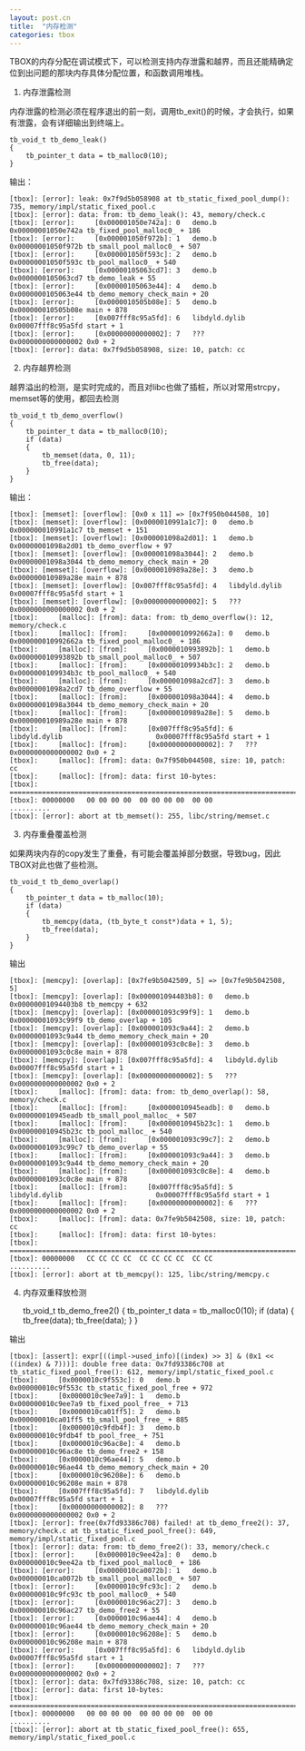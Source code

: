 ```yaml
---
layout: post.cn
title:  "内存检测"
categories: tbox
---
```


TBOX的内存分配在调试模式下，可以检测支持内存泄露和越界，而且还能精确定位到出问题的那块内存具体分配位置，和函数调用堆栈。 

1. 内存泄露检测

内存泄露的检测必须在程序退出的前一刻，调用tb_exit()的时候，才会执行，如果有泄露，会有详细输出到终端上。
    
    tb_void_t tb_demo_leak()
    {
        tb_pointer_t data = tb_malloc0(10);
    }
  
输出：

    [tbox]: [error]: leak: 0x7f9d5b058908 at tb_static_fixed_pool_dump(): 735, memory/impl/static_fixed_pool.c
    [tbox]: [error]: data: from: tb_demo_leak(): 43, memory/check.c
    [tbox]: [error]:     [0x000001050e742a]: 0   demo.b                              0x00000001050e742a tb_fixed_pool_malloc0_ + 186
    [tbox]: [error]:     [0x000001050f972b]: 1   demo.b                              0x00000001050f972b tb_small_pool_malloc0_ + 507
    [tbox]: [error]:     [0x000001050f593c]: 2   demo.b                              0x00000001050f593c tb_pool_malloc0_ + 540
    [tbox]: [error]:     [0x00000105063cd7]: 3   demo.b                              0x0000000105063cd7 tb_demo_leak + 55
    [tbox]: [error]:     [0x00000105063e44]: 4   demo.b                              0x0000000105063e44 tb_demo_memory_check_main + 20
    [tbox]: [error]:     [0x0000010505b08e]: 5   demo.b                              0x000000010505b08e main + 878
    [tbox]: [error]:     [0x007fff8c95a5fd]: 6   libdyld.dylib                       0x00007fff8c95a5fd start + 1
    [tbox]: [error]:     [0x00000000000002]: 7   ???                                 0x0000000000000002 0x0 + 2
    [tbox]: [error]: data: 0x7f9d5b058908, size: 10, patch: cc

2. 内存越界检测

越界溢出的检测，是实时完成的，而且对libc也做了插桩，所以对常用strcpy，memset等的使用，都回去检测

    tb_void_t tb_demo_overflow()
    {
        tb_pointer_t data = tb_malloc0(10);
        if (data)
        {
            tb_memset(data, 0, 11);
            tb_free(data);
        }
    }
  
输出：

    [tbox]: [memset]: [overflow]: [0x0 x 11] => [0x7f950b044508, 10]
    [tbox]: [memset]: [overflow]: [0x0000010991a1c7]: 0   demo.b                              0x000000010991a1c7 tb_memset + 151
    [tbox]: [memset]: [overflow]: [0x000001098a2d01]: 1   demo.b                              0x00000001098a2d01 tb_demo_overflow + 97
    [tbox]: [memset]: [overflow]: [0x000001098a3044]: 2   demo.b                              0x00000001098a3044 tb_demo_memory_check_main + 20
    [tbox]: [memset]: [overflow]: [0x0000010989a28e]: 3   demo.b                              0x000000010989a28e main + 878
    [tbox]: [memset]: [overflow]: [0x007fff8c95a5fd]: 4   libdyld.dylib                       0x00007fff8c95a5fd start + 1
    [tbox]: [memset]: [overflow]: [0x00000000000002]: 5   ???                                 0x0000000000000002 0x0 + 2
    [tbox]: 	[malloc]: [from]: data: from: tb_demo_overflow(): 12, memory/check.c
    [tbox]: 	[malloc]: [from]:     [0x0000010992662a]: 0   demo.b                              0x000000010992662a tb_fixed_pool_malloc0_ + 186
    [tbox]: 	[malloc]: [from]:     [0x0000010993892b]: 1   demo.b                              0x000000010993892b tb_small_pool_malloc0_ + 507
    [tbox]: 	[malloc]: [from]:     [0x00000109934b3c]: 2   demo.b                              0x0000000109934b3c tb_pool_malloc0_ + 540
    [tbox]: 	[malloc]: [from]:     [0x000001098a2cd7]: 3   demo.b                              0x00000001098a2cd7 tb_demo_overflow + 55
    [tbox]: 	[malloc]: [from]:     [0x000001098a3044]: 4   demo.b                              0x00000001098a3044 tb_demo_memory_check_main + 20
    [tbox]: 	[malloc]: [from]:     [0x0000010989a28e]: 5   demo.b                              0x000000010989a28e main + 878
    [tbox]: 	[malloc]: [from]:     [0x007fff8c95a5fd]: 6   libdyld.dylib                       0x00007fff8c95a5fd start + 1
    [tbox]: 	[malloc]: [from]:     [0x00000000000002]: 7   ???                                 0x0000000000000002 0x0 + 2
    [tbox]: 	[malloc]: [from]: data: 0x7f950b044508, size: 10, patch: cc
    [tbox]: 	[malloc]: [from]: data: first 10-bytes:
    [tbox]: ===================================================================================================================================================
    [tbox]: 00000000   00 00 00 00  00 00 00 00  00 00                                                                         ..........
    [tbox]: [error]: abort at tb_memset(): 255, libc/string/memset.c

3. 内存重叠覆盖检测

如果两块内存的copy发生了重叠，有可能会覆盖掉部分数据，导致bug，因此TBOX对此也做了些检测。

    tb_void_t tb_demo_overlap()
    {
        tb_pointer_t data = tb_malloc(10);
        if (data)
        {
            tb_memcpy(data, (tb_byte_t const*)data + 1, 5);
            tb_free(data);
        }
    }
    
输出

    [tbox]: [memcpy]: [overlap]: [0x7fe9b5042509, 5] => [0x7fe9b5042508, 5]
    [tbox]: [memcpy]: [overlap]: [0x000001094403b8]: 0   demo.b                              0x00000001094403b8 tb_memcpy + 632
    [tbox]: [memcpy]: [overlap]: [0x000001093c99f9]: 1   demo.b                              0x00000001093c99f9 tb_demo_overlap + 105
    [tbox]: [memcpy]: [overlap]: [0x000001093c9a44]: 2   demo.b                              0x00000001093c9a44 tb_demo_memory_check_main + 20
    [tbox]: [memcpy]: [overlap]: [0x000001093c0c8e]: 3   demo.b                              0x00000001093c0c8e main + 878
    [tbox]: [memcpy]: [overlap]: [0x007fff8c95a5fd]: 4   libdyld.dylib                       0x00007fff8c95a5fd start + 1
    [tbox]: [memcpy]: [overlap]: [0x00000000000002]: 5   ???                                 0x0000000000000002 0x0 + 2
    [tbox]: 	[malloc]: [from]: data: from: tb_demo_overlap(): 58, memory/check.c
    [tbox]: 	[malloc]: [from]:     [0x0000010945eadb]: 0   demo.b                              0x000000010945eadb tb_small_pool_malloc_ + 507
    [tbox]: 	[malloc]: [from]:     [0x0000010945b23c]: 1   demo.b                              0x000000010945b23c tb_pool_malloc_ + 540
    [tbox]: 	[malloc]: [from]:     [0x000001093c99c7]: 2   demo.b                              0x00000001093c99c7 tb_demo_overlap + 55
    [tbox]: 	[malloc]: [from]:     [0x000001093c9a44]: 3   demo.b                              0x00000001093c9a44 tb_demo_memory_check_main + 20
    [tbox]: 	[malloc]: [from]:     [0x000001093c0c8e]: 4   demo.b                              0x00000001093c0c8e main + 878
    [tbox]: 	[malloc]: [from]:     [0x007fff8c95a5fd]: 5   libdyld.dylib                       0x00007fff8c95a5fd start + 1
    [tbox]: 	[malloc]: [from]:     [0x00000000000002]: 6   ???                                 0x0000000000000002 0x0 + 2
    [tbox]: 	[malloc]: [from]: data: 0x7fe9b5042508, size: 10, patch: cc
    [tbox]: 	[malloc]: [from]: data: first 10-bytes:
    [tbox]: ===================================================================================================================================================
    [tbox]: 00000000   CC CC CC CC  CC CC CC CC  CC CC                                                                         ..........
    [tbox]: [error]: abort at tb_memcpy(): 125, libc/string/memcpy.c

4. 内存双重释放检测

    tb_void_t tb_demo_free2()
    {
        tb_pointer_t data = tb_malloc0(10);
        if (data)
        {
            tb_free(data);
            tb_free(data);
        }
    }

输出

    [tbox]: [assert]: expr[((impl->used_info)[(index) >> 3] & (0x1 << ((index) & 7)))]: double free data: 0x7fd93386c708 at tb_static_fixed_pool_free(): 612, memory/impl/static_fixed_pool.c
    [tbox]:     [0x0000010c9f553c]: 0   demo.b                              0x000000010c9f553c tb_static_fixed_pool_free + 972
    [tbox]:     [0x0000010c9ee7a9]: 1   demo.b                              0x000000010c9ee7a9 tb_fixed_pool_free_ + 713
    [tbox]:     [0x0000010ca01ff5]: 2   demo.b                              0x000000010ca01ff5 tb_small_pool_free_ + 885
    [tbox]:     [0x0000010c9fdb4f]: 3   demo.b                              0x000000010c9fdb4f tb_pool_free_ + 751
    [tbox]:     [0x0000010c96ac8e]: 4   demo.b                              0x000000010c96ac8e tb_demo_free2 + 158
    [tbox]:     [0x0000010c96ae44]: 5   demo.b                              0x000000010c96ae44 tb_demo_memory_check_main + 20
    [tbox]:     [0x0000010c96208e]: 6   demo.b                              0x000000010c96208e main + 878
    [tbox]:     [0x007fff8c95a5fd]: 7   libdyld.dylib                       0x00007fff8c95a5fd start + 1
    [tbox]:     [0x00000000000002]: 8   ???                                 0x0000000000000002 0x0 + 2
    [tbox]: [error]: free(0x7fd93386c708) failed! at tb_demo_free2(): 37, memory/check.c at tb_static_fixed_pool_free(): 649, memory/impl/static_fixed_pool.c
    [tbox]: [error]: data: from: tb_demo_free2(): 33, memory/check.c
    [tbox]: [error]:     [0x0000010c9ee42a]: 0   demo.b                              0x000000010c9ee42a tb_fixed_pool_malloc0_ + 186
    [tbox]: [error]:     [0x0000010ca0072b]: 1   demo.b                              0x000000010ca0072b tb_small_pool_malloc0_ + 507
    [tbox]: [error]:     [0x0000010c9fc93c]: 2   demo.b                              0x000000010c9fc93c tb_pool_malloc0_ + 540
    [tbox]: [error]:     [0x0000010c96ac27]: 3   demo.b                              0x000000010c96ac27 tb_demo_free2 + 55
    [tbox]: [error]:     [0x0000010c96ae44]: 4   demo.b                              0x000000010c96ae44 tb_demo_memory_check_main + 20
    [tbox]: [error]:     [0x0000010c96208e]: 5   demo.b                              0x000000010c96208e main + 878
    [tbox]: [error]:     [0x007fff8c95a5fd]: 6   libdyld.dylib                       0x00007fff8c95a5fd start + 1
    [tbox]: [error]:     [0x00000000000002]: 7   ???                                 0x0000000000000002 0x0 + 2
    [tbox]: [error]: data: 0x7fd93386c708, size: 10, patch: cc
    [tbox]: [error]: data: first 10-bytes:
    [tbox]: ===================================================================================================================================================
    [tbox]: 00000000   00 00 00 00  00 00 00 00  00 00                                                                         ..........
    [tbox]: [error]: abort at tb_static_fixed_pool_free(): 655, memory/impl/static_fixed_pool.c


